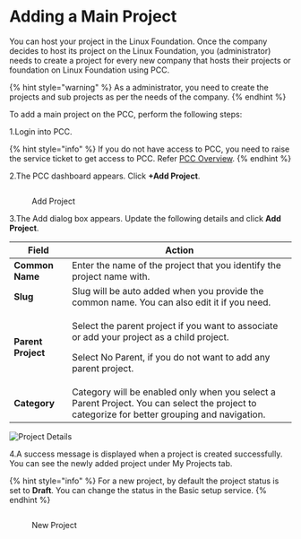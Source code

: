 # Adding a Main Project

You can host your project in the Linux Foundation. Once the company decides to host its project on the Linux Foundation, you (administrator) needs to create a project for every new company that hosts their projects or foundation on Linux Foundation using PCC.

{% hint style="warning" %}
As a administrator, you need to create the projects and sub projects as per the needs of the company.
{% endhint %}

To add a main project on the PCC, perform the following steps:

1.Login into PCC.

{% hint style="info" %}
If you do not have access to PCC, you need to raise the service ticket to get access to PCC. Refer [PCC Overview](https://docs.linuxfoundation.org/lfx/project-control-center-pre-release/overview).
{% endhint %}

2.The PCC dashboard appears. Click **+Add Project**.

<figure><img src="../../.gitbook/assets/Add Proj.png" alt=""><figcaption><p>Add Project</p></figcaption></figure>

3.The Add dialog box appears. Update the following details and click **Add Project**.

| **Field**          | **Action**                                                                                                                                                              |
| ------------------ | ----------------------------------------------------------------------------------------------------------------------------------------------------------------------- |
| **Common Name**    | Enter the name of the project that you identify the project name with.                                                                                                  |
| **Slug**           | Slug will be auto added when you provide the common name. You can also edit it if you need.                                                                             |
| **Parent Project** | <p>Select the parent project if you want to associate or add your project as a child project.</p><p>Select No Parent, if you do not want to add any parent project.</p> |
| **Category**       | Category will be enabled only when you select a Parent Project. You can select the project to categorize for better grouping and navigation.                            |

![Project Details](https://files.gitbook.com/v0/b/gitbook-28427.appspot.com/o/assets%2F-MT\_pAMg4FUQlUpKbPvg%2F-MgVtsu9bpnuYM\_zc5Ae%2F-MgVwsaPhk9iBcna0TK6%2FAdd\_project.png?alt=media\&token=567af209-ebc6-497e-ab8f-f839b3b44538)

4.A success message is displayed when a project is created successfully. You can see the newly added project under My Projects tab.

{% hint style="info" %}
For a new project, by default the project status is set to **Draft**. You can change the status in the Basic setup service.
{% endhint %}

<figure><img src="../../.gitbook/assets/New.png" alt=""><figcaption><p>New Project </p></figcaption></figure>

​
